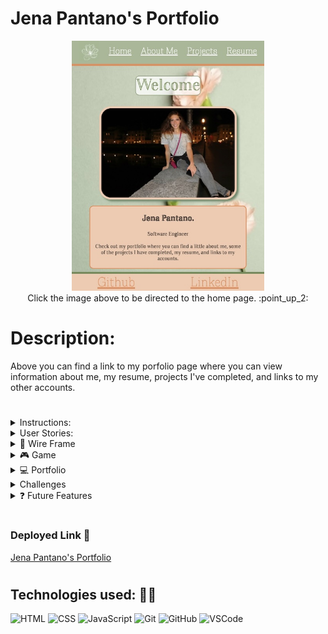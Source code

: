 # Jena Pantano's Portfolio
<div align="center">
<a href="https://jpantano30.github.io/Jena-Pantano-Portfolio/"><img src="homepage.jpg" height="400"></a>
</div>

<div align="center">
Click the image above to be directed to the home page. :point_up_2:
</div>

#

# Description: 
Above you can find a link to my porfolio page where you can view information about me, my resume, projects I've completed, and links to my other accounts. 

#

<details> 
<summary>Instructions:</summary>
👉 In order to navigate to my portfolio page, click on the Welcome page image above. 
 <br>
👉 To play Tic-Tac-Toe, navigate to the projects section in the navigation bar and click on the image in the center of the page. 
 <br>
👉 To download my resume, navigate to resume page and click the download button. 
</details>

<details> 
<summary> User Stories:</summary>
 <ul> 
  <li> As a friend of Jena Pantano, I want to view her portfolio so that I can see the work she has done during her time at general assembly.</li>
  <li> As a potential employer, I want to view Jena's projects, her resume, and look at how her portfolio was designed, so that I can assess whether she is a good fit for the company.</li>
 </ul>
</details>

<details>
 <summary> 🎨 Wire Frame </summary>
   <details> 
    <summary> ✏️ Rough Sketch </summary>
     <img src="https://github.com/jpantano30/Jena-Pantano-Portfolio/assets/147424951/40d645dc-8eb8-45a0-aef4-e22034c0cde6">
   </details>
</details>

<details> 
 <summary> 🎮 Game </summary>
 <div align="center">
 <img width="432" alt="gameMod" src="https://github.com/jpantano30/Jena-Pantano-Portfolio/assets/147424951/f9153952-42a0-40a3-adad-5737be8d462e">
 </div>
 <br>
 <div align="center">
 <img width="286" alt="game" src="https://github.com/jpantano30/Jena-Pantano-Portfolio/assets/147424951/6c7071bb-3c8c-413e-9aed-b61f498b2c0a">
 </div>
</details>

<details>
 <summary> 💻 Portfolio </summary>
 <h3 align="center"> Home Page </h3>
<div align="center">
<img width="682" alt="Home-welcomeSS" src="https://github.com/jpantano30/Jena-Pantano-Portfolio/assets/147424951/acffd32a-c75c-4d93-96a8-a55b28f3c872">
</div>
<h3 align="center"> About Me </h3>
<div align="center">
<img width="897" alt="AboutmeSS" src="https://github.com/jpantano30/Jena-Pantano-Portfolio/assets/147424951/f0daf379-c000-4267-99ca-ae785169d2ba"> 
</div>
<h3 align="center"> Carousel </h3>
<div align="center"> 
<img width="1154" alt="carme" src="https://github.com/jpantano30/Jena-Pantano-Portfolio/assets/147424951/0aecdaec-d38d-4c34-abf7-f114b8af7802">
</div>
<div align="center"> 
<img width="445" alt="carcake" src="https://github.com/jpantano30/Jena-Pantano-Portfolio/assets/147424951/d0c49e1e-a67a-4e71-a66f-894210ebec28">
</div>
<h3 align="center"> Resume </h3>
<div align="center">
<img width="1033" alt="resumeSS" src="https://github.com/jpantano30/Jena-Pantano-Portfolio/assets/147424951/3a7af396-6397-4b2c-b737-4c2875d13311">
</div>
<h3 align="center"> Projects </h3>
<div align="center">
<img width="506" alt="ProjectsSS" src="https://github.com/jpantano30/Jena-Pantano-Portfolio/assets/147424951/73407d2e-266f-45d1-9fa2-eb07db313ce9">
</div>
</details>

<details> 
 <summary> Challenges </summary>
 Descriptions of any unsolved problems or major hurdles that were overcome. 
 <ul>
  <li> The images in the carousel are different sizes and I would like to have them all be the same size without having the image being changed.</li>
  <li> One challenge I overcame was formatting the whole website to be responsive especially, the Tic-Tac-Toe game. I changed the pages to use CSS grid and some flexbox. </li>
  <li> The formatting of the carousel was a challenge for me. I had trouble with the placement of the previous and next buttons. </li>
  <li> Challenges with formatting the scoreboard in Tic-Tac-Toe. </li>
 </ul>
</details>

<details> 
 <summary> ❓ Future Features </summary>
  Next steps planned: 
 <ul>
  <li> Fixes to above unsolved problems. </li>
  <li> Add a flip feature to the resume boxes. </li>
  <li> Add captions on hover to the carousel on the about me page. </li>
  <li> Add play against the computer feature in Tic-Tac-Toe. </li>
  <li> Add CSS transitions and animations. </li>
  <li> Create a cake decorating game. </li>
 </ul>
</details>

#

### Deployed Link 🔗
<a href="https://jpantano30.github.io/Jena-Pantano-Portfolio/"> Jena Pantano's Portfolio </a> 

#

## Technologies used: 👩‍💻

![HTML](https://img.shields.io/badge/HTML5-E34F26?style=for-the-badge&logo=html5&logoColor=white)
![CSS](https://img.shields.io/badge/CSS-239120?&style=for-the-badge&logo=css3&logoColor=white)
![JavaScript](https://img.shields.io/badge/JavaScript-323330?style=for-the-badge&logo=javascript&logoColor=F7DF1E)
![Git](https://img.shields.io/badge/git-%23F05033.svg?style=for-the-badge&logo=git&logoColor=white)
![GitHub](https://img.shields.io/badge/GitHub-100000?style=for-the-badge&logo=github&logoColor=white)
![VSCode](https://img.shields.io/badge/VSCode-0078D4?style=for-the-badge&logo=visual%20studio%20code&logoColor=white)